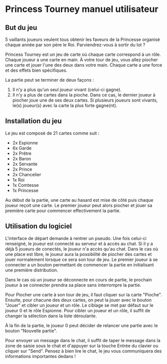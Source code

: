# Princess Tourney manuel utilisateur

## But du jeu

5 vaillants joueurs veulent tous obtenir les faveurs de la Princesse organisé chaque année par son père le Roi. Parviendrez-vous à sortir du lot ?

Princess Tourney est un jeu de carte où chaque carte correspond à un rôle. Chaque joueur a une carte en main. À votre tour de jeu, vous allez piocher une carte et jouer l'une des deux dans votre main. Chaque carte a une force et des effets bien spécifiques.

La partie peut se terminer de deux façons :
1. Il n'y a plus qu'un seul joueur vivant (celui-ci gagne).
2. Il n'y a plus de cartes dans la pioche. Dans ce cas, le dernier joueur à piocher joue une de ses deux cartes. Si plusieurs joueurs sont vivants, le(s) joueur(s) avec la carte la plus forte gagne(nt).

## Installation du jeu

Le jeu est composé de 21 cartes comme suit :
- 2x Espionne
- 6x Garde
- 2x Prêtre
- 2x Baron
- 2x Servante
- 2x Prince
- 2x Chancelier
- 1x Roi
- 1x Comtesse
- 1x Princesse

Au début de la partie, une carte au hasard est mise de côté puis chaque joueur reçoit une carte. Le premier joueur peut alors piocher et jouer sa première carte pour commencer effectivement la partie.

## Utilisation du logiciel

L'interface de départ demande à rentrer un pseudo. Une fois celui-ci renseigné, le joueur est connecté au serveur et à accès au chat. Si il y a déjà 5 joueurs de conectés, le joueur n'a accès qu'au chat. Dans le cas où une place est libre, le joueur aura la possibilité de piocher des cartes et jouer normalement lorsque ce sera son tour de jeu. Le premier joueur à se connecter a un bouton permettant de commencer la partie en initialisant une première distribution.

Dans le cas où un joueur se déconnecte en cours de partie, le prochain joueur à se connecter prendra sa place sans interrompre la partie.

Pour Piocher une carte à son tour de jeu, il faut cliquer sur la carte "Pioche". Ensuite, pour chacune des deux cartes, on peut la jouer avec le bouton "Jouer" et cibler un joueur et un rôle. Le ciblage se met par défaut sur le joueur 0 et le rôle Espionne. Pour cibler un joueur et un rôle, il suffit de changer la sélection dans la liste déroulante.

À la fin de la partie, le joueur 0 peut décider de relancer une partie avec le bouton "Nouvelle partie".

Pour envoyer un message dans le chat, il suffit de taper le message dans la zone de saisie sous le chat et d'appuyer sur la touche Entrée du clavier ou cliquer sur "Send". Pensez à bien lire le chat, le jeu vous communiquera des informations importantes dedans !
